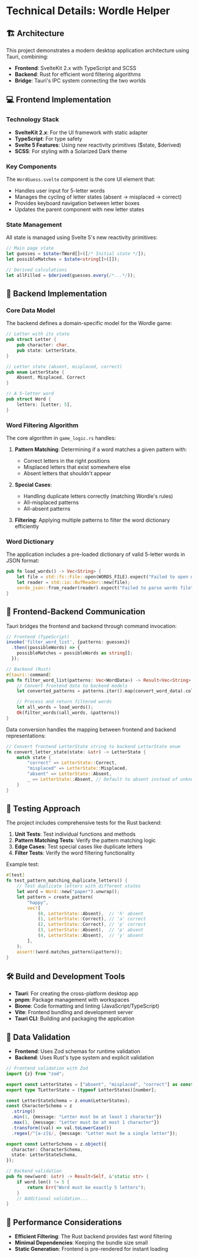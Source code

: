 # Technical Details: Wordle Helper

## 🏗️ Architecture

This project demonstrates a modern desktop application architecture using Tauri, combining:

- **Frontend**: SvelteKit 2.x with TypeScript and SCSS
- **Backend**: Rust for efficient word filtering algorithms
- **Bridge**: Tauri's IPC system connecting the two worlds

## 💻 Frontend Implementation

### Technology Stack

- **SvelteKit 2.x**: For the UI framework with static adapter
- **TypeScript**: For type safety
- **Svelte 5 Features**: Using new reactivity primitives ($state, $derived)
- **SCSS**: For styling with a Solarized Dark theme

### Key Components

The `WordGuess.svelte` component is the core UI element that:
- Handles user input for 5-letter words
- Manages the cycling of letter states (absent → misplaced → correct)
- Provides keyboard navigation between letter boxes
- Updates the parent component with new letter states

### State Management

All state is managed using Svelte 5's new reactivity primitives:

```typescript
// Main page state
let guesses = $state<TWord[]>([/* Initial state */]);
let possibleMatches = $state<string[]>([]);

// Derived calculations
let allFilled = $derived(guesses.every(/*...*/));
```

## 🦀 Backend Implementation

### Core Data Model

The backend defines a domain-specific model for the Wordle game:

```rust
// Letter with its state
pub struct Letter {
    pub character: char,
    pub state: LetterState,
}

// Letter state (absent, misplaced, correct)
pub enum LetterState {
    Absent, Misplaced, Correct
}

// A 5-letter word
pub struct Word {
    letters: [Letter; 5],
}
```

### Word Filtering Algorithm

The core algorithm in `game_logic.rs` handles:

1. **Pattern Matching**: Determining if a word matches a given pattern with:
   - Correct letters in the right positions
   - Misplaced letters that exist somewhere else
   - Absent letters that shouldn't appear

2. **Special Cases**:
   - Handling duplicate letters correctly (matching Wordle's rules)
   - All-misplaced patterns
   - All-absent patterns

3. **Filtering**: Applying multiple patterns to filter the word dictionary efficiently

### Word Dictionary

The application includes a pre-loaded dictionary of valid 5-letter words in JSON format:

```rust
pub fn load_words() -> Vec<String> {
    let file = std::fs::File::open(WORDS_FILE).expect("Failed to open words file");
    let reader = std::io::BufReader::new(file);
    serde_json::from_reader(reader).expect("Failed to parse words file")
}
```

## 🔄 Frontend-Backend Communication

Tauri bridges the frontend and backend through command invocation:

```typescript
// Frontend (TypeScript)
invoke('filter_word_list', {patterns: guesses})
  .then((possibleWords) => {
    possibleMatches = possibleWords as string[];
  });
```

```rust
// Backend (Rust)
#[tauri::command]
pub fn filter_word_list(patterns: Vec<WordData>) -> Result<Vec<String>, String> {
    // Convert frontend data to backend models
    let converted_patterns = patterns.iter().map(convert_word_data).collect();

    // Process and return filtered words
    let all_words = load_words();
    Ok(filter_words(&all_words, &patterns))
}
```

Data conversion handles the mapping between frontend and backend representations:

```rust
// Convert frontend LetterState string to backend LetterState enum
fn convert_letter_state(state: &str) -> LetterState {
    match state {
        "correct" => LetterState::Correct,
        "misplaced" => LetterState::Misplaced,
        "absent" => LetterState::Absent,
        _ => LetterState::Absent, // Default to absent instead of unknown
    }
}
```

## 🧪 Testing Approach

The project includes comprehensive tests for the Rust backend:

1. **Unit Tests**: Test individual functions and methods
2. **Pattern Matching Tests**: Verify the pattern matching logic
3. **Edge Cases**: Test special cases like duplicate letters
4. **Filter Tests**: Verify the word filtering functionality

Example test:
```rust
#[test]
fn test_pattern_matching_duplicate_letters() {
    // Test duplicate letters with different states
    let word = Word::new("paper").unwrap();
    let pattern = create_pattern(
        "happy",
        vec![
            (0, LetterState::Absent),  // 'h' absent
            (1, LetterState::Correct), // 'a' correct
            (2, LetterState::Correct), // 'p' correct
            (3, LetterState::Absent),  // 'p' absent
            (4, LetterState::Absent),  // 'y' absent
        ],
    );
    assert!(word.matches_pattern(&pattern));
}
```

## 🛠️ Build and Development Tools

- **Tauri**: For creating the cross-platform desktop app
- **pnpm**: Package management with workspaces
- **Biome**: Code formatting and linting (JavaScript/TypeScript)
- **Vite**: Frontend bundling and development server
- **Tauri CLI**: Building and packaging the application

## 📝 Data Validation

- **Frontend**: Uses Zod schemas for runtime validation
- **Backend**: Uses Rust's type system and explicit validation

```typescript
// Frontend validation with Zod
import {z} from "zod";

export const LetterStates = ["absent", "misplaced", "correct"] as const;
export type TLetterState = (typeof LetterStates)[number];

const LetterStateSchema = z.enum(LetterStates);
const CharacterSchema = z
  .string()
  .min(1, {message: "Letter must be at least 1 character"})
  .max(1, {message: "Letter must be at most 1 character"})
  .transform((val) => val.toLowerCase())
  .regex(/^[a-z]$/, {message: "Letter must be a single letter"});

export const LetterSchema = z.object({
  character: CharacterSchema,
  state: LetterStateSchema,
});
```

```rust
// Backend validation
pub fn new(word: &str) -> Result<Self, &'static str> {
    if word.len() != 5 {
        return Err("Word must be exactly 5 letters");
    }
    // Additional validation...
}
```

## 🚀 Performance Considerations

- **Efficient Filtering**: The Rust backend provides fast word filtering
- **Minimal Dependencies**: Keeping the bundle size small
- **Static Generation**: Frontend is pre-rendered for instant loading
